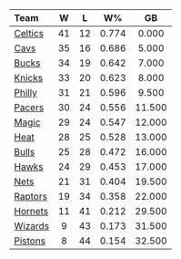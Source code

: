 | Team                            |  W  |  L  |  W%   |   GB   |
|:--------------------------------|:---:|:---:|:-----:|:------:|
| [Celtics](/r/bostonceltics)     | 41  | 12  | 0.774 | 0.000  |
| [Cavs](/r/clevelandcavs)        | 35  | 16  | 0.686 | 5.000  |
| [Bucks](/r/MkeBucks)            | 34  | 19  | 0.642 | 7.000  |
| [Knicks](/r/NYKnicks)           | 33  | 20  | 0.623 | 8.000  |
| [Philly](/r/sixers)             | 31  | 21  | 0.596 | 9.500  |
| [Pacers](/r/pacers)             | 30  | 24  | 0.556 | 11.500 |
| [Magic](/r/OrlandoMagic)        | 29  | 24  | 0.547 | 12.000 |
| [Heat](/r/heat)                 | 28  | 25  | 0.528 | 13.000 |
| [Bulls](/r/chicagobulls)        | 25  | 28  | 0.472 | 16.000 |
| [Hawks](/r/AtlantaHawks)        | 24  | 29  | 0.453 | 17.000 |
| [Nets](/r/GoNets)               | 21  | 31  | 0.404 | 19.500 |
| [Raptors](/r/torontoraptors)    | 19  | 34  | 0.358 | 22.000 |
| [Hornets](/r/CharlotteHornets)  | 11  | 41  | 0.212 | 29.500 |
| [Wizards](/r/washingtonwizards) |  9  | 43  | 0.173 | 31.500 |
| [Pistons](/r/DetroitPistons)    |  8  | 44  | 0.154 | 32.500 |